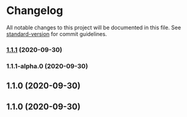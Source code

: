 # Changelog

All notable changes to this project will be documented in this file. See [standard-version](https://github.com/conventional-changelog/standard-version) for commit guidelines.

### [1.1.1](https://github.com/greenglobal/laravel-api-boilerplate/compare/v1.1.1-alpha.0...v1.1.1) (2020-09-30)

### 1.1.1-alpha.0 (2020-09-30)

## 1.1.0 (2020-09-30)

## 1.1.0 (2020-09-30)
